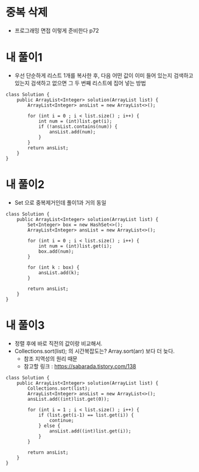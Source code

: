 # 중복 삭제 
- 프로그래밍 면접 이렇게 준비한다 p72

# 내 풀이1
- 우선 단순하게 리스트 1개를 복사한 후, 다음 어떤 값이 이미 들어 있는지 검색하고 있는지 검색하고 없으면 그 두 번째 리스트에 집어 넣는 방법
```
class Solution {
    public ArrayList<Integer> solution(ArrayList list) {
        ArrayList<Integer> ansList = new ArrayList<>();

        for (int i = 0 ; i < list.size() ; i++) {
            int num = (int)list.get(i);
            if (!ansList.contains(num)) {
                ansList.add(num);
            }
        }
        return ansList;
    }
}
```

# 내 풀이2
- Set 으로 중복제거인데 풀이1과 거의 동일
```
class Solution {
    public ArrayList<Integer> solution(ArrayList list) {
        Set<Integer> box = new HashSet<>();
        ArrayList<Integer> ansList = new ArrayList<>();

        for (int i = 0 ; i < list.size() ; i++) {
            int num = (int)list.get(i);
            box.add(num);
        }

        for (int k : box) {
            ansList.add(k);
        }

        return ansList;
    }
}
```

# 내 풀이3
- 정렬 후에 바로 직전의 값이랑 비교해서.
- Collections.sort(list); 의 시간복잡도는? Array.sort(arr) 보다 더 늦다.
    - 참조 지역성의 원리 때문 
    - 참고할 링크 : https://sabarada.tistory.com/138
```
class Solution {
    public ArrayList<Integer> solution(ArrayList list) {
        Collections.sort(list);
        ArrayList<Integer> ansList = new ArrayList<>();
        ansList.add((int)list.get(0));

        for (int i = 1 ; i < list.size() ; i++) {
            if (list.get(i-1) == list.get(i)) {
                continue;
            } else {
                ansList.add((int)list.get(i));
            }
        }

        return ansList;
    }
}
```